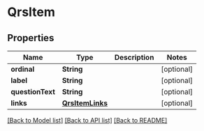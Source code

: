 # QrsItem

## Properties
Name | Type | Description | Notes
------------ | ------------- | ------------- | -------------
**ordinal** | **String** |  | [optional] 
**label** | **String** |  | [optional] 
**questionText** | **String** |  | [optional] 
**links** | [**QrsItemLinks**](QrsItemLinks.md) |  | [optional] 

[[Back to Model list]](../README.md#documentation-for-models) [[Back to API list]](../README.md#documentation-for-api-endpoints) [[Back to README]](../README.md)


